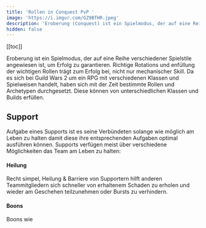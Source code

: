 ```yaml
---
title: 'Rollen in Conquest PvP '
image: 'https://i.imgur.com/GZ9BfHR.jpeg'
description: 'Eroberung (Conquest) ist ein Spielmodus, der auf eine Reihe von verschiedenen Spielstilen angewiesen ist, um Erfolg zu garantieren. Hier ein kleiner Überblick über die Rollen und ihre Spielweise.'
hidden: false
---
```


[[toc]]

Eroberung ist ein Spielmodus, der auf eine Reihe verschiedener Spielstile angewiesen ist, um Erfolg zu garantieren. Richtige Rotations und enfüllung der wichtigen Rollen trägt zum Erfolg bei, nicht nur mechanischer Skill. Da es sich bei Guild Wars 2 um ein RPG mit verschiedenen Klassen und Spielweisen handelt, haben sich mit der Zeit bestimmte Rollen und Archetypen durchgesetzt. Diese können von unterschiedlichen Klassen und Builds erfüllen. 

## Support

Aufgabe eines Supports ist es seine Verbündeten solange wie möglich am Leben zu halten damit diese ihre entsprechenden Aufgaben optimal ausführen können. Supports verfügen meist über verschiedene Möglichkeiten das Team am Leben zu halten:

#### Heilung
Recht simpel, Heilung & Barriere von Supportern hilft anderen Teammitgliedern sich schneller von erhaltenem Schaden zu erholen und wieder am Geschehen teilzunehmen oder Bursts zu verhindern.

#### Boons
Boons wie <tooltip text="Schutz" title="Eingehender Schaden wird um 33% reduziert." class="boon protection">